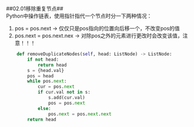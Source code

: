 ##02.01移除重复节点## </br>
Python中操作链表，使用指针指代一个节点时分一下两种情况： </br>
1. pos = pos.next  -> 仅仅只是pos指向的位置向后移一个，不改变pos的值 </br>
2. pos.next = pos.next.nex  -> 对除pos之外的元素进行更改时会改变该值，注意！！！ </br>
```python
    def removeDuplicateNodes(self, head: ListNode) -> ListNode:
        if not head:
            return head
        s = {head.val}
        pos = head
        while pos.next:
            cur = pos.next
            if cur.val not in s:
                s.add(cur.val)
                pos = pos.next
            else:
                pos.next = pos.next.next
        return head
```
